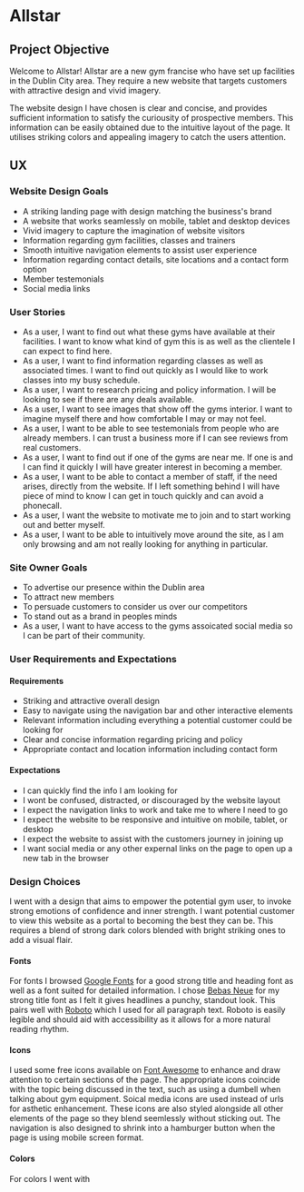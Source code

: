 # Allstar

## Project Objective

Welcome to Allstar! Allstar are a new gym francise who have set up facilities in the Dublin City area. They require a new website that targets customers with attractive design and vivid imagery. 

The website design I have chosen is clear and concise, and provides sufficient information to satisfy the curiousity of prospective members. This information can be easily obtained due to the intuitive layout of the page. It utilises striking colors and appealing imagery to catch the users attention.

## UX

### Website Design Goals

- A striking landing page with design matching the business's brand
- A website that works seamlessly on mobile, tablet and desktop devices
- Vivid imagery to capture the imagination of website visitors
- Information regarding gym facilities, classes and trainers
- Smooth intuitive navigation elements to assist user experience
- Information regarding contact details, site locations and a contact form option
- Member testemonials
- Social media links

### User Stories

- As a user, I want to find out what these gyms have available at their facilities. I want to know what kind of gym this is as well as the clientele I can expect to find here.
- As a user, I want to find information regarding classes as well as associated times. I want to find out quickly as I would like to work classes into my busy schedule.
- As a user, I want to research pricing and policy information. I will be looking to see if there are any deals available.
- As a user, I want to see images that show off the gyms interior. I want to imagine myself there and how comfortable I may or may not feel.
- As a user, I want to be able to see testemonials from people who are already members. I can trust a business more if I can see reviews from real customers.
- As a user, I want to find out if one of the gyms are near me. If one is and I can find it quickly I will have greater interest in becoming a member.
- As a user, I want to be able to contact a member of staff, if the need arises, directly from the website. If I left something behind I will have piece of mind to know I can get in touch quickly and can avoid a phonecall.
- As a user, I want the website to motivate me to join and to start working out and better myself.
- As a user, I want to be able to intuitively move around the site, as I am only browsing and am not really looking for anything in particular.

### Site Owner Goals

- To advertise our presence within the Dublin area
- To attract new members
- To persuade customers to consider us over our competitors
- To stand out as a brand in peoples minds
- As a user, I want to have access to the gyms assoicated social media so I can be part of their community.

### User Requirements and Expectations

#### Requirements

- Striking and attractive overall design
- Easy to navigate using the navigation bar and other interactive elements
- Relevant information including everything a potential customer could be looking for
- Clear and concise information regarding pricing and policy
- Appropriate contact and location information including contact form 

#### Expectations

- I can quickly find the info I am looking for
- I wont be confused, distracted, or discouraged by the website layout
- I expect the navigation links to work and take me to where I need to go
- I expect the website to be responsive and intuitive on mobile, tablet, or desktop
- I expect the website to assist with the customers journey in joining up
- I want social media or any other expernal links on the page to open up a new tab in the browser

### Design Choices

I went with a design that aims to empower the potential gym user, to invoke strong emotions of confidence and inner strength. I want potential customer to view this website as a portal to becoming the best they can be. This requires a blend of strong dark colors blended with bright striking ones to add a visual flair. 

#### Fonts

For fonts I browsed [Google Fonts](https://fonts.google.com/?preview.text=Strong&preview.text_type=custom) for a good strong title and heading font as well as a font suited for detailed information. I chose [Bebas Neue](https://fonts.google.com/specimen/Bebas+Neue?preview.text=Strong&preview.text_type=custom#standard-styles) for my strong title font as I felt it gives headlines a punchy, standout look. This pairs well with [Roboto](https://fonts.google.com/specimen/Roboto?preview.text=Strong&preview.text_type=custom) which I used for all paragraph text. Roboto is easily legible and should aid with accessibility as it allows for a more natural reading rhythm.

#### Icons

I used some free icons available on [Font Awesome](https://fontawesome.com/icons?d=gallery&p=2) to enhance and draw attention to certain sections of the page. The appropriate icons coincide with the topic being discussed in the text, such as using a dumbell when talking about gym equipment. Soical media icons are used instead of urls for asthetic enhancement. These icons are also styled alongside all other elements of the page so they blend seemlessly without sticking out. The navigation is also designed to shrink into a hamburger button when the page is using mobile screen format.

#### Colors

For colors I went with 
